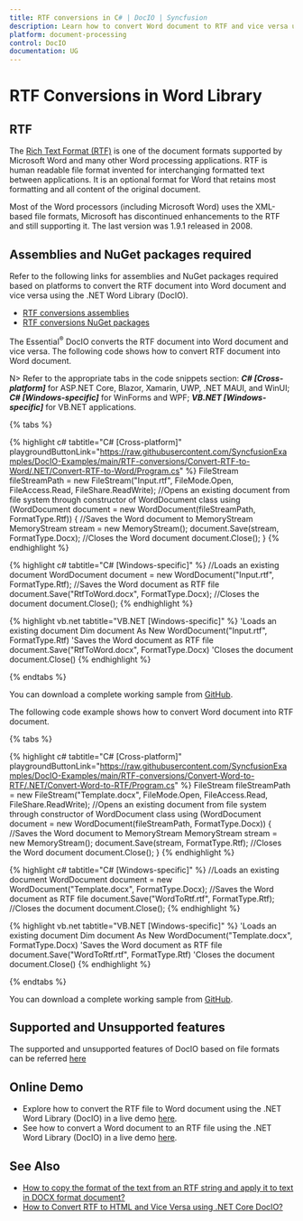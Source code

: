 ```yaml
---
title: RTF conversions in C# | DocIO | Syncfusion
description: Learn how to convert Word document to RTF and vice versa using the .NET Word (DocIO) library without Microsoft Word or interop dependencies.
platform: document-processing
control: DocIO
documentation: UG
---
```


# RTF Conversions in Word Library

## RTF
The [Rich Text Format (RTF)](https://en.wikipedia.org/wiki/Rich_Text_Format) is one of the document formats supported by Microsoft Word and many other Word processing applications. RTF is human readable file format invented for interchanging formatted text between applications. It is an optional format for Word that retains most formatting and all content of the original document.

Most of the Word processors (including Microsoft Word) uses the XML-based file formats, Microsoft has discontinued enhancements to the RTF and still supporting it. The last version was 1.9.1 released in 2008.

## Assemblies and NuGet packages required

Refer to the following links for assemblies and NuGet packages required based on platforms to convert the RTF document into Word document and vice versa using the .NET Word Library (DocIO).

* [RTF conversions assemblies](https://help.syncfusion.com/document-processing/word/word-library/net/assemblies-required)
* [RTF conversions NuGet packages](https://help.syncfusion.com/document-processing/word/word-library/net/nuget-packages-required)

The Essential<sup>&reg;</sup> DocIO converts the RTF document into Word document and vice versa. The following code shows how to convert RTF document into Word document.

N> Refer to the appropriate tabs in the code snippets section: ***C# [Cross-platform]*** for ASP.NET Core, Blazor, Xamarin, UWP, .NET MAUI, and WinUI; ***C# [Windows-specific]*** for WinForms and WPF; ***VB.NET [Windows-specific]*** for VB.NET applications.

{% tabs %}

{% highlight c# tabtitle="C# [Cross-platform]" playgroundButtonLink="https://raw.githubusercontent.com/SyncfusionExamples/DocIO-Examples/main/RTF-conversions/Convert-RTF-to-Word/.NET/Convert-RTF-to-Word/Program.cs" %}
FileStream fileStreamPath = new FileStream("Input.rtf", FileMode.Open, FileAccess.Read, FileShare.ReadWrite);
//Opens an existing document from file system through constructor of WordDocument class
using (WordDocument document = new WordDocument(fileStreamPath, FormatType.Rtf))
{
    //Saves the Word document to MemoryStream
    MemoryStream stream = new MemoryStream();
    document.Save(stream, FormatType.Docx);
    //Closes the Word document
    document.Close();
}
{% endhighlight %}

{% highlight c# tabtitle="C# [Windows-specific]" %}
//Loads an existing document
WordDocument document = new WordDocument("Input.rtf", FormatType.Rtf);
//Saves the Word document as RTF file
document.Save("RtfToWord.docx", FormatType.Docx);
//Closes the document
document.Close();
{% endhighlight %}

{% highlight vb.net tabtitle="VB.NET [Windows-specific]" %}
'Loads an existing document
Dim document As New WordDocument("Input.rtf", FormatType.Rtf)
'Saves the Word document as RTF file
document.Save("RtfToWord.docx", FormatType.Docx)
'Closes the document
document.Close()
{% endhighlight %}

{% endtabs %}

You can download a complete working sample from [GitHub](https://github.com/SyncfusionExamples/DocIO-Examples/tree/main/RTF-conversions/Convert-RTF-to-Word).

The following code example shows how to convert Word document into RTF document.

{% tabs %}

{% highlight c# tabtitle="C# [Cross-platform]" playgroundButtonLink="https://raw.githubusercontent.com/SyncfusionExamples/DocIO-Examples/main/RTF-conversions/Convert-Word-to-RTF/.NET/Convert-Word-to-RTF/Program.cs" %}
FileStream fileStreamPath = new FileStream("Template.docx", FileMode.Open, FileAccess.Read, FileShare.ReadWrite);
//Opens an existing document from file system through constructor of WordDocument class
using (WordDocument document = new WordDocument(fileStreamPath, FormatType.Docx))
{
    //Saves the Word document to MemoryStream
    MemoryStream stream = new MemoryStream();
    document.Save(stream, FormatType.Rtf);
    //Closes the Word document
    document.Close();
}
{% endhighlight %}

{% highlight c# tabtitle="C# [Windows-specific]" %}
//Loads an existing document
WordDocument document = new WordDocument("Template.docx", FormatType.Docx);
//Saves the Word document as RTF file
document.Save("WordToRtf.rtf", FormatType.Rtf);
//Closes the document
document.Close();
{% endhighlight %}

{% highlight vb.net tabtitle="VB.NET [Windows-specific]" %}
'Loads an existing document
Dim document As New WordDocument("Template.docx", FormatType.Docx)
'Saves the Word document as RTF file
document.Save("WordToRtf.rtf", FormatType.Rtf)
'Closes the document
document.Close()
{% endhighlight %}

{% endtabs %}

You can download a complete working sample from [GitHub](https://github.com/SyncfusionExamples/DocIO-Examples/tree/main/RTF-conversions/Convert-Word-to-RTF).

## Supported and Unsupported features
The supported and unsupported features of DocIO based on file formats can be referred [here](https://help.syncfusion.com/document-processing/word/word-library/net/supported-and-unsupported-features)

## Online Demo

* Explore how to convert the RTF file to Word document using the .NET Word Library (DocIO) in a live demo [here](https://ej2aspnetcore.azurewebsites.net/aspnetcore/word/rtftodoc#/material3).
* See how to convert a Word document to an RTF file using the .NET Word Library (DocIO) in a live demo [here](https://ej2aspnetcore.azurewebsites.net/aspnetcore/word/wordtortf#/material3).

## See Also

* [How to copy the format of the text from an RTF string and apply it to text in DOCX format document?](https://support.syncfusion.com/kb/article/17903/how-to-copy-the-format-of-the-text-from-an-rtf-string-and-apply-it-to-text-in-docx-format-document)
* [How to Convert RTF to HTML and Vice Versa using .NET Core DocIO?](https://support.syncfusion.com/kb/article/19608/how-to-convert-rtf-to-html-and-vice-versa-using-net-core-docio?)

